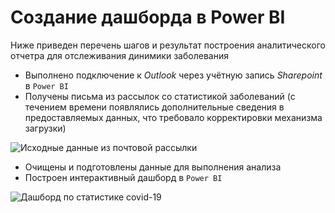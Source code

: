 # Создание дашборда в Power BI

Ниже приведен перечень шагов и результат построения аналитического отчетра для отслеживания динимики заболевания

- Выполнено подключение к _Outlook_ через учётную запись _Sharepoint_ в `Power BI`
- Получены письма из рассылок со статистикой заболеваний (с течением времени появлялись дополнительные сведения в предоставляемых данных, что требовало корректировки механизма загрузки)

![Исходные данные из почтовой рассылки](https://github.com/ReIZzz/DE-101/blob/main/Module%203/PowerBI/img/sources%20data.jpeg)

- Очищены и подготовлены данные для выполнения анализа
- Построен интерактивный дашборд в `Power BI`

![Дашборд по статистике covid-19](https://github.com/ReIZzz/DE-101/blob/main/Module%203/PowerBI/img/Dash_PowerBI.PNG)
